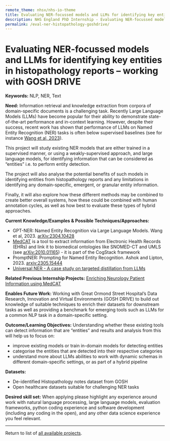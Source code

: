 ```yaml
---
remote_theme: nhsx/nhs-io-theme
title: Evaluating NER-focussed models and LLMs for identifying key entities in histopathology reports – working with GOSH DRIVE
description: NHS England PhD Internship - Evaluating NER-focussed models and LLMs for identifying key entities in histopathology reports – working with GOSH DRIVE
permalink: /eval-ner-histopathology-goshdrive/
---
```


# Evaluating NER-focussed models and LLMs for identifying key entities in histopathology reports – working with GOSH DRIVE

**Keywords:** NLP, NER, Text

**Need:**  Information retrieval and knowledge extraction from corpora of domain-specific documents is a challenging task. Recently Large Language Models (LLMs) have become popular for their ability to demonstrate state-of-the-art performance and in-context learning.  However, despite their success, recent work has shown that performance of LLMs on Named Entity Recognition (NER) tasks is often below supervised baselines (see for instance [Wang et al, 2023](https://arxiv.org/abs/2304.10428)). 

This project will study existing NER models that are either trained in a supervised manner, or using a weakly-supervised approach, and large language models, for identifying information that can be considered as “entities” i.e. to perform entity detection. 

The project will also analyse the potential benefits of such models in identifying entities from histopathology reports and any limitations in identifying any domain-specific, emergent, or granular entity information.   

Finally, it will also explore how these different methods may be combined to create better overall systems, how these could be combined with human annotation cycles, as well as how best to evaluate these types of hybrid approaches.

**Current Knowledge/Examples & Possible Techniques/Approaches:** 
- GPT-NER: Named Entity Recognition via Large Language Models. Wang et al, 2023. [arXiv:2304.10428](https://arxiv.org/abs/2304.10428)
- [MedCAT](https://github.com/CogStack/MedCAT) is a tool to extract information from Electronic Health Records (EHRs) and link it to biomedical ontologies like SNOMED-CT and UMLS (see [arXiv:2010.01165](https://arxiv.org/abs/2010.01165)) - it is part of the CogStack framework 
- PromptNER: Prompting for Named Entity Recognition. Ashok and Lipton, 2023. [arxiv:2305.15444](https://arxiv.org/abs/2305.15444v2) 
- [Universal NER - A case study on targeted distillation from LLMs](https://universal-ner.github.io/) 

**Related Previous Internship Projects:**
[Enriching Neurology Patient Information using MedCAT](https://nhsx.github.io/nhsx-internship-projects/enriching-neurology-information-medcat/)

**Enables Future Work:**
Working with Great Ormond Street Hospital’s Data Research, Innovation and Virtual Environments (GOSH DRIVE) to build out knowledge of suitable techniques to enrich their datasets for downstream tasks as well as providing a benchmark for emerging tools such as LLMs for a common NLP task in a domain-specific setting. 

**Outcome/Learning Objectives:**
Understanding whether these existing tools can detect information that are “entities” and results and analysis from this will help us to focus on: 
- improve existing models or train in-domain models for detecting entities 
- categorise the entities that are detected into their respective categories 
- understand more about LLMs abilities to work with dynamic schemas in different domain-specific settings, or as part of a hybrid pipeline 

**Datasets:** 
- De-identified Histopathology notes dataset from GOSH 
- Open healthcare datasets suitable for challenging NER tasks 

**Desired skill set:**
When applying please highlight any experience around work with natural language processing, large language models, evaluation frameworks, python coding experience and software development (including any coding in the open), and any other data science experience you feel relevant.

---
Return to list of [all available projects](https://nhsx.github.io/nhsx-internship-projects/projects.html).